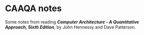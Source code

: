 # CAAQA notes

Some notes from reading ***Computer Architecture - A Quantitative Approach, Sixth Edition***, by John Hennessy and Dave Patterson. 
